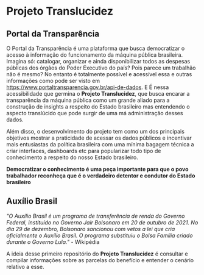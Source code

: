 # Projeto Translucidez

## Portal da Transparência

O Portal da Transparência é uma plataforma que busca democratizar o acesso à informação do funcionamento da máquina pública brasileira. Imagina só: catalogar, organizar e ainda disponibilizar todos as despesas públicas dos órgãos do Poder Executivo do país? Pois parece um trabalhão não é mesmo? No entanto é totalmente possível e acessível essa e outras informações como pode ser visto em https://www.portaltransparencia.gov.br/api-de-dados. E É nessa acessibilidade que germina o **Projeto Translucidez**, que busca encarar a transparência da máquina pública como um grande aliado para a construção de insights a respeito do Estado brasileiro mas entendendo o aspecto translúcido que pode surgir de uma má administração desses dados.

Além disso, o desenvolvimento do projeto tem como um dos principais objetivos mostrar a praticidade de acessar os dados públicos e incentivar mais entusiastas da política brasileira com uma mínima bagagem técnica a criar interfaces, dashboards etc para popularizar todo tipo de conhecimento a respeito do nosso Estado brasileiro. 

**Democratizar o conhecimento é uma peça importante para que o povo trabalhador reconheça que é o verdadeiro detentor e condutor do Estado brasileiro**

## Auxílio Brasil

_"O Auxílio Brasil é um programa de transferência de renda do Governo Federal, instituído no Governo Jair Bolsonaro em 20 de outubro de 2021. No dia 29 de dezembro, Bolsonaro sancionou com vetos a lei que cria oficialmente o Auxílio Brasil. O programa substituiu o Bolsa Família criado durante o Governo Lula."_ - Wikipédia

A ideia desse primeiro repositório do **Projeto Translucidez** é consultar e compilar informações sobre as parcelas do benefício e entender o cenário relativo a esse.

